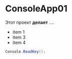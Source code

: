 ﻿# ConsoleApp01

Этот проект **делает** ....

* item 1
* item 3
* item 4

```c#
Console.ReadKey();
```
